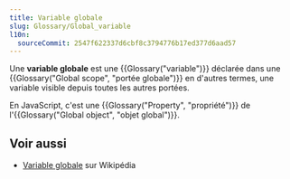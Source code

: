 ```yaml
---
title: Variable globale
slug: Glossary/Global_variable
l10n:
  sourceCommit: 2547f622337d6cbf8c3794776b17ed377d6aad57
---
```


Une **variable globale** est une {{Glossary("variable")}} déclarée dans une {{Glossary("Global scope", "portée globale")}} en d'autres termes, une variable visible depuis toutes les autres portées.

En JavaScript, c'est une {{Glossary("Property", "propriété")}} de l'{{Glossary("Global object", "objet global")}}.

## Voir aussi

- [Variable globale](https://fr.wikipedia.org/wiki/Variable_globale) sur Wikipédia
